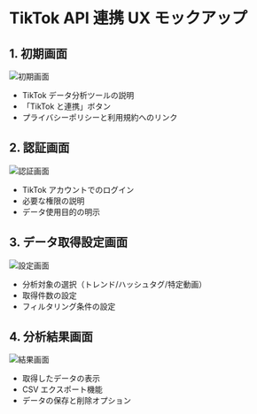 # TikTok API 連携 UX モックアップ

## 1. 初期画面

![初期画面](images/initial_screen.png)

- TikTok データ分析ツールの説明
- 「TikTok と連携」ボタン
- プライバシーポリシーと利用規約へのリンク

## 2. 認証画面

![認証画面](images/auth_screen.png)

- TikTok アカウントでのログイン
- 必要な権限の説明
- データ使用目的の明示

## 3. データ取得設定画面

![設定画面](images/settings_screen.png)

- 分析対象の選択（トレンド/ハッシュタグ/特定動画）
- 取得件数の設定
- フィルタリング条件の設定

## 4. 分析結果画面

![結果画面](images/results_screen.png)

- 取得したデータの表示
- CSV エクスポート機能
- データの保存と削除オプション
